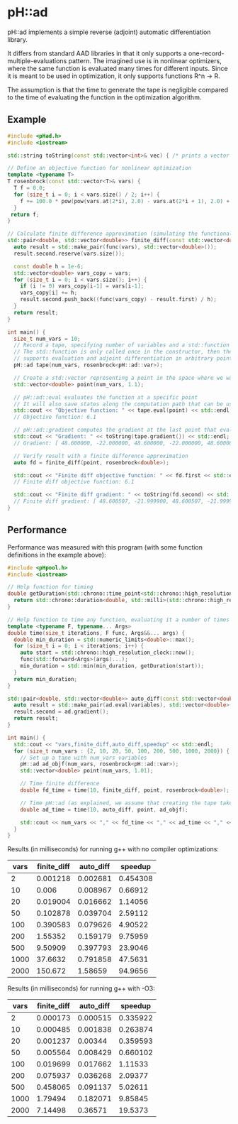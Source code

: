 pH::ad
========

pH::ad implements a simple reverse (adjoint) automatic differentiation library.

It differs from standard AAD libraries in that it only supports a one-record-multiple-evaluations pattern. The imagined use is in nonlinear optimizers, where the same function is evaluated many times for different inputs. Since it is meant to be used in optimization, it only supports functions R^n -> R.

The assumption is that the time to generate the tape is negligible compared to the time of evaluating the function in the optimization algorithm.

Example
-------

```cpp
#include <pHad.h>
#include <iostream>

std::string toString(const std::vector<int>& vec) { /* prints a vector */ }

// Define an objective function for nonlinear optimization
template <typename T>
T rosenbrock(const std::vector<T>& vars) {
  T f = 0.0;
  for (size_t i = 0; i < vars.size() / 2; i++) {
    f += 100.0 * pow(pow(vars.at(2*i), 2.0) - vars.at(2*i + 1), 2.0) + pow(vars.at(2*i) - 1.0, 2.0);
  }
 return f;
}

// Calculate finite difference approximation (simulating the functionality of pH::ad)
std::pair<double, std::vector<double>> finite_diff(const std::vector<double>& vars, std::function<double(const std::vector<double>&)> func) {
  auto result = std::make_pair(func(vars), std::vector<double>());
  result.second.reserve(vars.size());

  const double h = 1e-6;
  std::vector<double> vars_copy = vars;
  for (size_t i = 0; i < vars.size(); i++) {
    if (i != 0) vars_copy[i-1] = vars[i-1];
    vars_copy[i] += h;
    result.second.push_back((func(vars_copy) - result.first) / h);
  }
  return result;
}

int main() {
  size_t num_vars = 10;
  // Record a tape, specifying number of variables and a std::function which generates a tape of operations
  // The std::function is only called once in the constructor, then the operations are saved in a format which
  // supports evaluation and adjoint differentiation in arbitrary points
  pH::ad tape(num_vars, rosenbrock<pH::ad::var>);

  // Create a std::vector representing a point in the space where we want out objective value and gradient, here x=[1.1,...,1.1]
  std::vector<double> point(num_vars, 1.1);

  // pH::ad::eval evaluates the function at a specific point
  // It will also save states along the computation path that can be used for reverse differentiation
  std::cout << "Objective function: " << tape.eval(point) << std::endl;
  // Objective function: 6.1

  // pH::ad::gradient computes the gradient at the last point that eval was called with
  std::cout << "Gradient: " << toString(tape.gradient()) << std::endl;
  // Gradient: [ 48.600000, -22.000000, 48.600000, -22.000000, 48.600000, -22.000000, 48.600000, -22.000000, 48.600000, -22.000000 ]

  // Verify result with a finite difference approximation
  auto fd = finite_diff(point, rosenbrock<double>);

  std::cout << "Finite diff objective function: " << fd.first << std::endl;
  // Finite diff objective function: 6.1

  std::cout << "Finite diff gradient: " << toString(fd.second) << std::endl;
  // Finite diff gradient: [ 48.600507, -21.999900, 48.600507, -21.999900, 48.600507, -21.999900, 48.600507, -21.999900, 48.600507, -21.999900 ]
}
```

Performance
-----------

Performance was measured with this program (with some function definitions in the example above):

```cpp
#include <pHpool.h>
#include <iostream>

// Help function for timing
double getDuration(std::chrono::time_point<std::chrono::high_resolution_clock> start) {
  return std::chrono::duration<double, std::milli>(std::chrono::high_resolution_clock::now() - start).count();
}

// Help function to time any function, evaluating it a number of times and returning the minimum
template <typename F, typename... Args>
double time(size_t iterations, F func, Args&&... args) {
  double min_duration = std::numeric_limits<double>::max();
  for (size_t i = 0; i < iterations; i++) {
    auto start = std::chrono::high_resolution_clock::now();
    func(std::forward<Args>(args)...);
    min_duration = std::min(min_duration, getDuration(start));
  }
  return min_duration;
}

std::pair<double, std::vector<double>> auto_diff(const std::vector<double>& variables, pH::ad& ad) {
  auto result = std::make_pair(ad.eval(variables), std::vector<double>());
  result.second = ad.gradient();
  return result;
}

int main() {
  std::cout << "vars,finite_diff,auto_diff,speedup" << std::endl;
  for (size_t num_vars : {2, 10, 20, 50, 100, 200, 500, 1000, 2000}) {
    // Set up a tape with num_vars variables
    pH::ad ad_objf(num_vars, rosenbrock<pH::ad::var>);
    std::vector<double> point(num_vars, 1.01);

    // Time finite difference
    double fd_time = time(10, finite_diff, point, rosenbrock<double>);

    // Time pH::ad (as explained, we assume that creating the tape takes negligible time compared to later evaluations)
    double ad_time = time(10, auto_diff, point, ad_objf);

    std::cout << num_vars << "," << fd_time << "," << ad_time << "," << fd_time/ad_time << std::endl;
  }
}
```

Results (in milliseconds) for running g++ with no compiler optimizations:

| vars | finite_diff | auto_diff | speedup  |
|------|-------------|-----------|----------|
| 2    | 0.001218    | 0.002681  | 0.454308 |
| 10   | 0.006       | 0.008967  | 0.66912  |
| 20   | 0.019004    | 0.016662  | 1.14056  |
| 50   | 0.102878    | 0.039704  | 2.59112  |
| 100  | 0.390583    | 0.079626  | 4.90522  |
| 200  | 1.55352     | 0.159179  | 9.75959  |
| 500  | 9.50909     | 0.397793  | 23.9046  |
| 1000 | 37.6632     | 0.791858  | 47.5631  |
| 2000 | 150.672     | 1.58659   | 94.9656  |

Results (in milliseconds) for running g++ with -O3:

| vars | finite_diff | auto_diff | speedup  |
|------|-------------|-----------|----------|
| 2    | 0.000173    | 0.000515  | 0.335922 |
| 10   | 0.000485    | 0.001838  | 0.263874 |
| 20   | 0.001237    | 0.00344   | 0.359593 |
| 50   | 0.005564    | 0.008429  | 0.660102 |
| 100  | 0.019699    | 0.017662  | 1.11533  |
| 200  | 0.075937    | 0.036268  | 2.09377  |
| 500  | 0.458065    | 0.091137  | 5.02611  |
| 1000 | 1.79494     | 0.182071  | 9.85845  |
| 2000 | 7.14498     | 0.36571   | 19.5373  |
